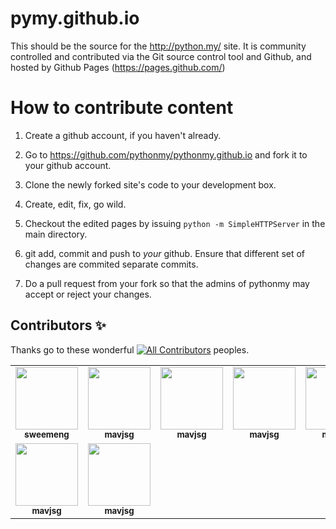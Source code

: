 pymy.github.io
==============

This should be the source for the http://python.my/ site. It is
community controlled and contributed via the Git source control tool
and Github, and hosted by Github Pages (https://pages.github.com/)

How to contribute content
=========================

1. Create a github account, if you haven't already.

2. Go to https://github.com/pythonmy/pythonmy.github.io and fork it to your github account.

3. Clone the newly forked site's code to your development box.

4. Create, edit, fix, go wild.

5. Checkout the edited pages by issuing `python -m SimpleHTTPServer` in the main directory.

6. git add, commit and push to *your* github. Ensure that different set of changes are commited separate commits.

7. Do a pull request from your fork so that the admins of pythonmy may accept or reject your changes.

## Contributors ✨
Thanks go to these wonderful [![All Contributors](https://img.shields.io/badge/9-red.svg?style=flat-square)](#contributors) peoples.

<table>
  <tbody>
    <tr>
      <td align="center"><a href="https://github.com/sweemeng"><img src="https://avatars.githubusercontent.com/u/80779?v=4?s=100" width="100px;" alt=""/><br /><sub><b>sweemeng</b></sub></a></td>
      <td align="center"><a href="https://github.com/mavjs"><img src="https://avatars.githubusercontent.com/u/881987?v=4s=100" width="100px;" alt=""/><br /><sub><b>mavjsg</b></sub></a></td>
      <td align="center"><a href="https://github.com/mavjs"><img src="https://avatars.githubusercontent.com/u/881987?v=4s=100" width="100px;" alt=""/><br /><sub><b>mavjsg</b></sub></a></td>
      <td align="center"><a href="https://github.com/mavjs"><img src="https://avatars.githubusercontent.com/u/881987?v=4s=100" width="100px;" alt=""/><br /><sub><b>mavjsg</b></sub></a></td>
      <td align="center"><a href="https://github.com/mavjs"><img src="https://avatars.githubusercontent.com/u/881987?v=4s=100" width="100px;" alt=""/><br /><sub><b>mavjsg</b></sub></a></td>
      <td align="center"><a href="https://github.com/mavjs"><img src="https://avatars.githubusercontent.com/u/881987?v=4s=100" width="100px;" alt=""/><br /><sub><b>mavjsg</b></sub></a></td>
      <td align="center"><a href="https://github.com/mavjs"><img src="https://avatars.githubusercontent.com/u/881987?v=4s=100" width="100px;" alt=""/><br /><sub><b>mavjsg</b></sub></a></td>
    </tr>
    <tr>
      <td align="center"><a href="https://github.com/mavjs"><img src="https://avatars.githubusercontent.com/u/881987?v=4s=100" width="100px;" alt=""/><br /><sub><b>mavjsg</b></sub></a></td>
      <td align="center"><a href="https://github.com/mavjs"><img src="https://avatars.githubusercontent.com/u/881987?v=4s=100" width="100px;" alt=""/><br /><sub><b>mavjsg</b></sub></a></td>
      </tr>
   </tbody>
</table>
